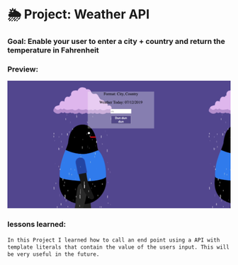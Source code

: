 # 🌦 Project: Weather API

### Goal: Enable your user to enter a city + country and return the temperature in Fahrenheit

### Preview:

![alt tag](Weather.png)

### lessons learned:
```
In this Project I learned how to call an end point using a API with template literals that contain the value of the users input. This will be very useful in the future.

```
